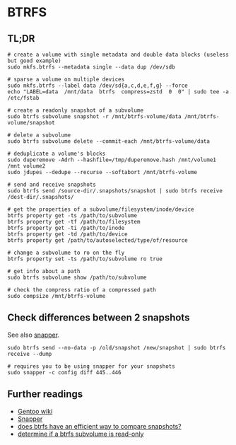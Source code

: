 # BTRFS

## TL;DR

```shell
# create a volume with single metadata and double data blocks (useless but good example)
sudo mkfs.btrfs --metadata single --data dup /dev/sdb

# sparse a volume on multiple devices
sudo mkfs.btrfs --label data /dev/sd{a,c,d,e,f,g} --force
echo "LABEL=data  /mnt/data  btrfs  compress=zstd  0  0" | sudo tee -a /etc/fstab

# create a readonly snapshot of a subvolume
sudo btrfs subvolume snapshot -r /mnt/btrfs-volume/data /mnt/btrfs-volume/snapshot

# delete a subvolume
sudo btrfs subvolume delete --commit-each /mnt/btrfs-volume/data

# deduplicate a volume's blocks
sudo duperemove -Adrh --hashfile=/tmp/duperemove.hash /mnt/volume1 /mnt volume2
sudo jdupes --dedupe --recurse --softabort /mnt/btrfs-volume

# send and receive snapshots
sudo btrfs send /source-dir/.snapshots/snapshot | sudo btrfs receive /dest-dir/.snapshots/

# get the properties of a subvolume/filesystem/inode/device
btrfs property get -ts /path/to/subvolume
btrfs property get -tf /path/to/filesystem
btrfs property get -ti /path/to/inode
btrfs property get -td /path/to/device
btrfs property get /path/to/autoselected/type/of/resource

# change a subvolume to ro on the fly
btrfs property set -ts /path/to/subvolume ro true

# get info about a path
sudo btrfs subvolume show /path/to/subvolume

# check the compress ratio of a compressed path
sudo compsize /mnt/btrfs-volume
```

## Check differences between 2 snapshots

See also [snapper].

```shell
sudo btrfs send --no-data -p /old/snapshot /new/snapshot | sudo btrfs receive --dump

# requires you to be using snapper for your snapshots
sudo snapper -c config diff 445..446
```

## Further readings

- [Gentoo wiki]
- [Snapper]
- [does btrfs have an efficient way to compare snapshots?]
- [determine if a btrfs subvolume is read-only]

[snapper]: snapper.md

[gentoo wiki]: https://wiki.gentoo.org/wiki/Btrfs

[determine if a btrfs subvolume is read-only]: https://unix.stackexchange.com/questions/375645/determine-if-btrfs-subvolume-is-read-only#375646
[does btrfs have an efficient way to compare snapshots?]: https://serverfault.com/questions/399894/does-btrfs-have-an-efficient-way-to-compare-snapshots#419444

